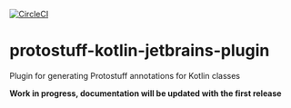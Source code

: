 [![CircleCI](https://circleci.com/gh/Stepwisepl/protostuff-kotlin-jetbrains-plugin.svg?style=shield)](https://circleci.com/gh/Stepwisepl/protostuff-kotlin-jetbrains-plugin)

# protostuff-kotlin-jetbrains-plugin
Plugin for generating Protostuff annotations for Kotlin classes

**Work in progress, documentation will be updated with the first release**
